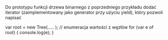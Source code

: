 Do prototypu funkcji drzewa binarnego z poprzedniego przykładu dodać iterator
(zaimplementowany jako generator przy użyciu yield), który pozwoli napisać

var root = new Tree(..... );
// enumeracja wartości z węzłów
for (var e of root) {
    console.log(e);
}